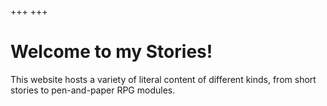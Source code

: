 +++
+++

# Welcome to my Stories!

This website hosts a variety of literal content of different kinds, from short stories to pen-and-paper RPG modules.


